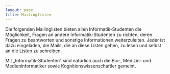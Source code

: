 ```yaml
---
layout: page
title: Mailinglisten
---
```


Die folgenden Mailinglisten bieten allen Informatik-Studenten die Möglichkeit, Fragen an andere Informatik-Studenten zu richten, deren Fragen zu beantworten und sonstige Informationen weiterzuleiten. Jeder ist dazu eingeladen, die Mails, die an diese Listen gehen, zu lesen und selbst an die Listen zu schreiben.

Mit „Informatik-Studenten“ sind natürlich auch die Bio-, Medizin- und Medieninformatiker sowie Kognitionswissenschaftler gemeint.
